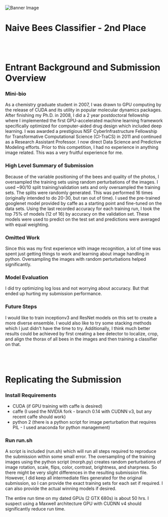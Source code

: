 ![Banner Image](https://s3.amazonaws.com/drivendata/comp_images/bombus_metis_tile.jpeg)
# Naive Bees Classifier - 2nd Place
<br> <br>
# Entrant Background and Submission Overview

### Mini-bio
As a chemistry graduate student in 2007, I was drawn to GPU computing by the release of CUDA and its utility in popular molecular dynamics packages.  After finishing my Ph.D. in 2008, I did a 2 year postdoctoral fellowship where I implemented the first GPU-accelerated machine learning framework specifically optimized for computer-aided drug design which included deep learning.  I was awarded a prestigious NSF CyberInfrastructure Fellowship for Transformative Computational Science (CI-TraCS) in 2011 and continued as a Research Assistant Professor.  I now direct Data Science and Predictive Modeling efforts.  Prior to this competition, I had no experience in anything image related.  This was a very fruitful experience for me.

### High Level Summary of Submission
Because of the variable positioning of the bees and quality of the photos, I oversampled the training sets using random perturbations of the images.  I used ~90/10 split training/validation sets and only oversampled the training sets.  The splits were randomly generated.  This was performed 16 times (originally intended to do 20-30, but ran out of time).  I used the pre-trained googlenet model provided by caffe as a starting point and fine-tuned on the data sets.  Using the last recorded accuracy for each training run, I took the top 75% of models (12 of 16) by accuracy on the validation set.  These models were used to predict on the test set and predictions were averaged with equal weighting.

### Omitted Work
Since this was my first experience with image recognition, a lot of time was spent just getting things to work and learning about image handling in python.  Oversampling the images with random perturbations helped significantly.

### Model Evaluation
I did try optimizing log loss and not worrying about accuracy.  But that ended up hurting my submission performance.

### Future Steps
I would like to train inceptionv3 and ResNet models on this set to create a more diverse ensemble.  I would also like to try some stacking methods which I just didn't have the time to try.  Additionally, I think much better results could be achieved by first creating a bee detector to localize, crop, and align the thorax of all bees in the images and then training a classifier on that.

<br><br>
# Replicating the Submission

### Install Requirements
* CUDA (if GPU training with caffe is desired)
* caffe (I used the NVIDIA fork - branch 0.14 with CUDNN v3, but any recent caffe should work)
* python 2 (there is a python script for image perturbation that requires PIL - I used anaconda for python management)

### Run run.sh
A script is included (run.sh) which will run all steps required to reproduce the submission within some small error. The oversampling of the training images using the python script (morph.py) creates random perturbations of image rotation, scale, flips, color, contrast, brightness, and sharpness. So there might be very slight differences in the resulting submission file. However, I did keep all intermediate files generated for the original submission, so I can provide the exact training sets for each set if required. I can also provide the actual winning models if desired.

The entire run time on my dated GPUs (2 GTX 680s) is about 50 hrs. I suspect using a Maxwell architecture GPU with CUDNN v4 should significantly reduce run time.
